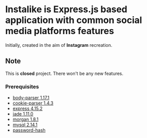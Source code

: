 # Instalike is Express.js based application with common social media platforms features

Initially, created in the aim of **Instagram** recreation. 

## Note

This is **closed** project. There won't be any new features. 

### Prerequisites

* [body-parser 1.17.1](https://www.npmjs.com/package/body-parser/v/1.17.1)
* [cookie-parser 1.4.3](https://www.npmjs.com/package/cookie-parser/v/1.4.3)
* [express 4.15.2](https://www.npmjs.com/package/express/v/4.16.3)
* [jade 1.11.0](https://www.npmjs.com/package/jade)
* [morgan 1.8.1](https://www.npmjs.com/package/morgan/v/1.8.1)
* [mysql 2.14.1](https://www.npmjs.com/package/mysql/v/2.14.1)
* [password-hash](https://www.npmjs.com/package/password-hash)
